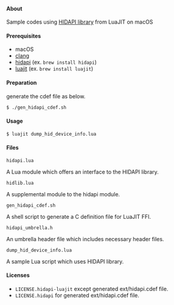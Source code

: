 #### About

Sample codes using [HIDAPI library](https://github.com/libusb/hidapi) from LuaJIT on macOS

#### Prerequisites

- macOS
- [clang](https://clang.llvm.org)
- [hidapi](https://github.com/libusb/hidapi) (ex. `brew install hidapi`)
- [luajit](https://luajit.org) (ex. `brew install luajit`)

#### Preparation

generate the cdef file as below.

````sh
$ ./gen_hidapi_cdef.sh
````

#### Usage

````sh
$ luajit dump_hid_device_info.lua
````

#### Files

`hidapi.lua`

A Lua module which offers an interface to the HIDAPI library.

`hidlib.lua`

A supplemental module to the hidapi module.

`gen_hidapi_cdef.sh`

A shell script to generate a C definition file for LuaJIT FFI.

`hidapi_umbrella.h`

An umbrella header file which includes necessary header files.

`dump_hid_device_info.lua`

A sample Lua script which uses HIDAPI library.

#### Licenses

- `LICENSE.hidapi-luajit` except generated ext/hidapi.cdef file.
- `LICENSE.hidapi` for generated ext/hidapi.cdef file.

